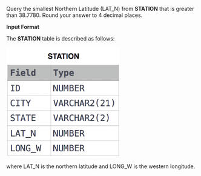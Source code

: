 Query the smallest Northern Latitude (LAT_N) from **STATION** that is greater than 38.7780. Round your answer to 4 decimal places.

**Input Format**

The **STATION** table is described as follows:

<img src="res/1.jpg">

where LAT_N is the northern latitude and LONG_W is the western longitude.


